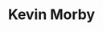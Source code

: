 ---
title: "Kevin Morby"
summary: "Kevin Robert Morby is an American musician, singer and songwriter. Formerly known as the bass guitarist of the folk rock band Woods and as the frontman of The Babies, Morby began a solo career in 2013, releasing his debut album, Harlem River."
image: "kevin-morby.jpg"
apple_music_artist_url: "https://music.apple.com/gb/artist/kevin-morby/708517315"
wikipedia_url: "none"
---